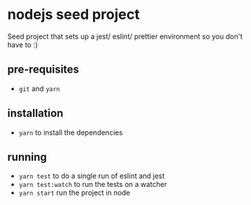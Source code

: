 # nodejs seed project

Seed project that sets up a jest/ eslint/ prettier environment so you don't have to :)

## pre-requisites

* `git` and `yarn`

## installation

* `yarn` to install the dependencies

## running

* `yarn test` to do a single run of eslint and jest
* `yarn test:watch` to run the tests on a watcher
* `yarn start` run the project in node
